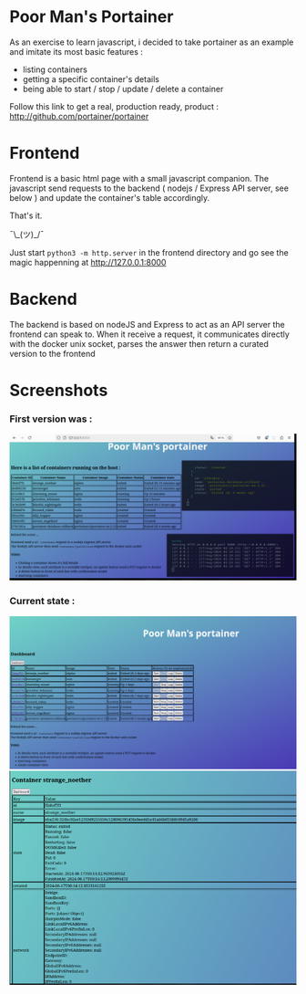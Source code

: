 # Poor Man's Portainer

As an exercise to learn javascript, i decided to take portainer as an example and
imitate its most basic features :

- listing containers
- getting a specific container's details
- being able to start / stop / update / delete a container

Follow this link to get a real, production ready, product : http://github.com/portainer/portainer

# Frontend

Frontend is a basic html page with a small javascript companion.
The javascript send requests to the backend ( nodejs / Express API server, see below )
and update the container's table accordingly.

That's it.

¯\\\_(ツ)\_/¯

Just start `python3 -m http.server` in the frontend directory and go see the magic happenning at http://127.0.0.1:8000

# Backend

The backend is based on nodeJS and Express to act as an API server the frontend can speak to.
When it receive a request, it communicates directly with the docker unix socket, parses the
answer then return a curated version to the frontend

# Screenshots

### First version was :

![screenshot of the interface at beginning of the project](screenshot.png)

### Current state :

![screenshot of the current interface](screenshot-current.png)
![screenshot of the details view](detail-view.png)
